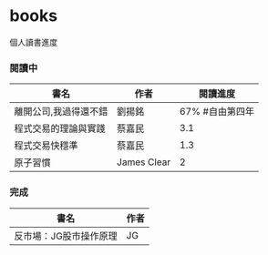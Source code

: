# books
個人讀書進度

### 閱讀中
|書名|作者|閱讀進度|
|----|----|----|
|離開公司,我過得還不錯|劉揚銘|67% #自由第四年|
|程式交易的理論與實踐|蔡嘉民|3.1|
|程式交易快穩準|蔡嘉民|1.3|
|原子習慣|James Clear|2|

### 完成
|書名|作者|
|----|----|
|反市場：JG股市操作原理|JG|
